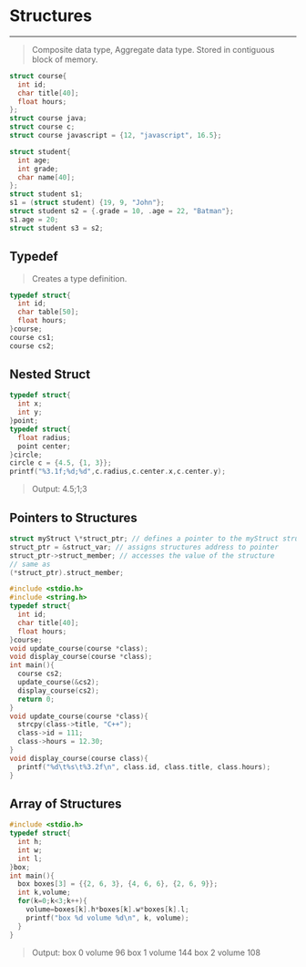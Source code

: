 # Structures
---

> Composite data type, Aggregate data type.
> Stored in contiguous block of memory.

```c
struct course{
  int id;
  char title[40];
  float hours;
};
struct course java;
struct course c;
struct course javascript = {12, "javascript", 16.5};
```

```c
struct student{
  int age;
  int grade;
  char name[40];
};
struct student s1;
s1 = (struct student) {19, 9, "John"};
struct student s2 = {.grade = 10, .age = 22, "Batman"};
s1.age = 20;
struct student s3 = s2;
```

## Typedef

> Creates a type definition.

```c
typedef struct{
  int id;
  char table[50];
  float hours;
}course;
course cs1;
course cs2;
```

## Nested Struct

```c
typedef struct{
  int x;
  int y;
}point;
typedef struct{
  float radius;
  point center;
}circle;
circle c = {4.5, {1, 3}};
printf("%3.1f;%d;%d",c.radius,c.center.x,c.center.y);
```

> Output:
> 4.5;1;3

## Pointers to Structures

```c
struct myStruct \*struct_ptr; // defines a pointer to the myStruct structure
struct_ptr = &struct_var; // assigns structures address to pointer
struct_ptr->struct_member; // accesses the value of the structure
// same as
(*struct_ptr).struct_member;
```

```c
#include <stdio.h>
#include <string.h>
typedef struct{
  int id;
  char title[40];
  float hours;
}course;
void update_course(course *class);
void display_course(course *class);
int main(){
  course cs2;
  update_course(&cs2);
  display_course(cs2);
  return 0;
}
void update_course(course *class){
  strcpy(class->title, "C++");
  class->id = 111;
  class->hours = 12.30;
}
void display_course(course class){
  printf("%d\t%s\t%3.2f\n", class.id, class.title, class.hours);
}
```

## Array of Structures

```c
#include <stdio.h>
typedef struct{
  int h;
  int w;
  int l;
}box;
int main(){
  box boxes[3] = {{2, 6, 3}, {4, 6, 6}, {2, 6, 9}};
  int k,volume;
  for(k=0;k<3;k++){
    volume=boxes[k].h*boxes[k].w*boxes[k].l;
    printf("box %d volume %d\n", k, volume);
  }
}
```

> Output:
> box 0 volume 96
> box 1 volume 144
> box 2 volume 108
